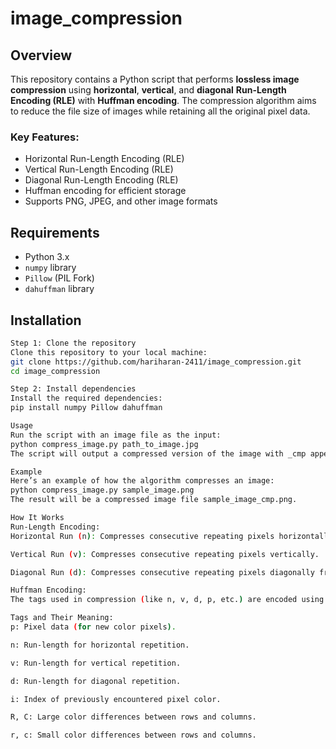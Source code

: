 # image_compression


## Overview

This repository contains a Python script that performs **lossless image compression** using **horizontal**, **vertical**, and **diagonal** **Run-Length Encoding (RLE)** with **Huffman encoding**. The compression algorithm aims to reduce the file size of images while retaining all the original pixel data.

### Key Features:
- Horizontal Run-Length Encoding (RLE)
- Vertical Run-Length Encoding (RLE)
- Diagonal Run-Length Encoding (RLE)
- Huffman encoding for efficient storage
- Supports PNG, JPEG, and other image formats

## Requirements

- Python 3.x
- `numpy` library
- `Pillow` (PIL Fork)
- `dahuffman` library

## Installation

```bash
Step 1: Clone the repository
Clone this repository to your local machine:
git clone https://github.com/hariharan-2411/image_compression.git
cd image_compression

Step 2: Install dependencies
Install the required dependencies:
pip install numpy Pillow dahuffman

Usage
Run the script with an image file as the input:
python compress_image.py path_to_image.jpg
The script will output a compressed version of the image with _cmp appended to the original filename.

Example
Here’s an example of how the algorithm compresses an image:
python compress_image.py sample_image.png
The result will be a compressed image file sample_image_cmp.png.

How It Works
Run-Length Encoding:
Horizontal Run (n): Compresses consecutive repeating pixels horizontally.

Vertical Run (v): Compresses consecutive repeating pixels vertically.

Diagonal Run (d): Compresses consecutive repeating pixels diagonally from top-left to bottom-right.

Huffman Encoding:
The tags used in compression (like n, v, d, p, etc.) are encoded using Huffman coding to reduce their size in the final compressed image.

Tags and Their Meaning:
p: Pixel data (for new color pixels).

n: Run-length for horizontal repetition.

v: Run-length for vertical repetition.

d: Run-length for diagonal repetition.

i: Index of previously encountered pixel color.

R, C: Large color differences between rows and columns.

r, c: Small color differences between rows and columns.
